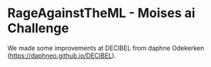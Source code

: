 # RageAgainstTheML - Moises ai Challenge

We made some improvements at DECIBEL from daphne Odekerken (https://daphneo.github.io/DECIBEL).
